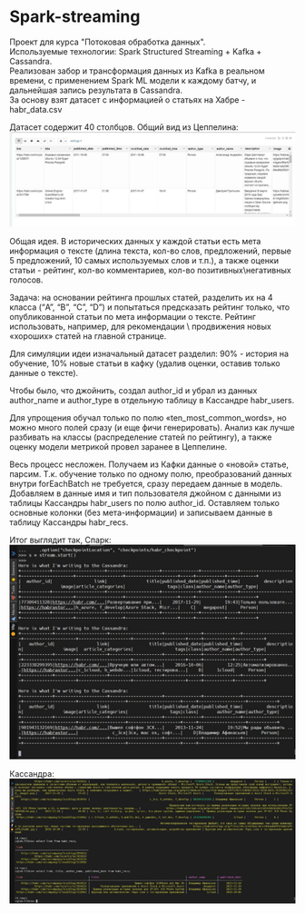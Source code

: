 # Spark-streaming

Проект для курса "Потоковая обработка данных".  
Используемые технологии: Spark Structured Streaming + Kafka + Cassandra.  
Реализован забор и трансформация данных из Kafka в реальном времени, с применением Spark ML модели к каждому батчу, и дальнейшая запись результата в Cassandra.   
За основу взят датасет с информацией о статьях на Хабре - habr_data.csv 

Датасет содержит 40 столбцов. Общий вид из Цеппелина:
![](https://github.com/nickolas-black/Spark-streaming/blob/main/imgs/zeppelin.jpg)

Общая идея.
В исторических данных у каждой статьи есть мета информация о тексте (длина текста, кол-во слов, предложений, первые 5 предложений, 10 самых используемых слов и т.п.), а также оценки статьи - рейтинг, кол-во комментариев, кол-во позитивных\негативных голосов.

Задача: на основании рейтинга прошлых статей, разделить их на 4 класса (“A”, “B”, “C”, “D”) и попытаться предсказать рейтинг только, что опубликованной статьи по мета информации о тексте. Рейтинг использовать, например, для рекомендации \ продвижения новых «хороших» статей на главной странице.

Для симуляции идеи изначальный датасет разделил: 90% - история на обучение, 10% новые статьи в кафку (удалив оценки, оставив только данные о тексте).

Чтобы было, что джойнить, создал author_id и убрал из данных author_name и author_type в отдельную таблицу в Кассандре habr_users.

Для упрощения обучал только по полю «ten_most_common_words», но можно много полей сразу (и еще фичи генерировать). Анализ как лучше разбивать на классы (распределение статей по рейтингу), а также оценку модели метрикой провел заранее в Цеппелине.

Весь процесс несложен. Получаем из Кафки данные о «новой» статье, парсим. Т.к. обучение только по одному полю, преобразований данных внутри forEachBatch не требуется, сразу передаем данные в модель. Добавляем в данные имя и тип пользователя джойном с данными из таблицы Кассандры habr_users по полю  author_id. Оставляем только основные колонки (без мета-информации) и записываем данные в таблицу Кассандры habr_recs.

Итог выглядит так, Спарк:
![](https://github.com/nickolas-black/Spark-streaming/blob/main/imgs/pyspark.jpg)

Кассандра:
![](https://github.com/nickolas-black/Spark-streaming/blob/main/imgs/cassandra.jpg)
